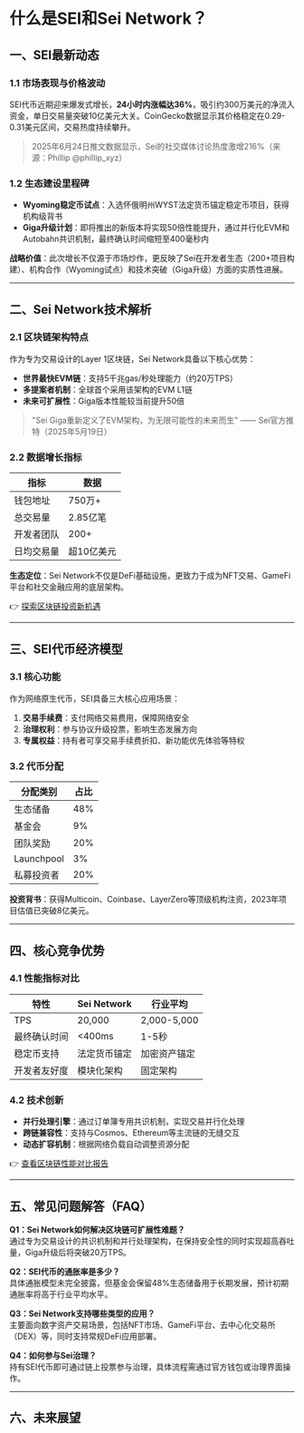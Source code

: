 # 什么是SEI和Sei Network？

## 一、SEI最新动态

### 1.1 市场表现与价格波动
SEI代币近期迎来爆发式增长，**24小时内涨幅达36%**，吸引约300万美元的净流入资金，单日交易量突破10亿美元大关。CoinGecko数据显示其价格稳定在0.29-0.31美元区间，交易热度持续攀升。

> 2025年6月24日推文数据显示，Sei的社交媒体讨论热度激增216%（来源：Phillip @phillip_xyz）

### 1.2 生态建设里程碑
- **Wyoming稳定币试点**：入选怀俄明州WYST法定货币锚定稳定币项目，获得机构级背书
- **Giga升级计划**：即将推出的新版本将实现50倍性能提升，通过并行化EVM和Autobahn共识机制，最终确认时间缩短至400毫秒内

**战略价值**：此次增长不仅源于市场炒作，更反映了Sei在开发者生态（200+项目构建）、机构合作（Wyoming试点）和技术突破（Giga升级）方面的实质性进展。

---

## 二、Sei Network技术解析

### 2.1 区块链架构特点
作为专为交易设计的Layer 1区块链，Sei Network具备以下核心优势：
- **世界最快EVM链**：支持5千兆gas/秒处理能力（约20万TPS）
- **多提案者机制**：全球首个采用该架构的EVM L1链
- **未来可扩展性**：Giga版本性能较当前提升50倍

> "Sei Giga重新定义了EVM架构，为无限可能性的未来而生" —— Sei官方推特（2025年5月19日）

### 2.2 数据增长指标
| 指标          | 数据        |
|---------------|-------------|
| 钱包地址      | 750万+      |
| 总交易量      | 2.85亿笔    |
| 开发者团队    | 200+        |
| 日均交易量    | 超10亿美元  |

**生态定位**：Sei Network不仅是DeFi基础设施，更致力于成为NFT交易、GameFi平台和社交金融应用的底层架构。

👉 [探索区块链投资新机遇](https://bit.ly/okx_welcome)

---

## 三、SEI代币经济模型

### 3.1 核心功能
作为网络原生代币，SEI具备三大核心应用场景：
1. **交易手续费**：支付网络交易费用，保障网络安全
2. **治理权利**：参与协议升级投票，影响生态发展方向
3. **专属权益**：持有者可享交易手续费折扣、新功能优先体验等特权

### 3.2 代币分配
| 分配类别       | 占比  |
|----------------|-------|
| 生态储备       | 48%   |
| 基金会         | 9%    |
| 团队奖励       | 20%   |
| Launchpool     | 3%    |
| 私募投资者     | 20%   |

**投资背书**：获得Multicoin、Coinbase、LayerZero等顶级机构注资，2023年项目估值已突破8亿美元。

---

## 四、核心竞争优势

### 4.1 性能指标对比
| 特性            | Sei Network       | 行业平均      |
|-----------------|------------------|--------------|
| TPS             | 20,000           | 2,000-5,000  |
| 最终确认时间    | <400ms           | 1-5秒        |
| 稳定币支持      | 法定货币锚定     | 加密资产锚定 |
| 开发者友好度    | 模块化架构       | 固定架构      |

### 4.2 技术创新
- **并行处理引擎**：通过订单簿专用共识机制，实现交易并行化处理
- **跨链兼容性**：支持与Cosmos、Ethereum等主流链的无缝交互
- **动态扩容机制**：根据网络负载自动调整资源分配

👉 [查看区块链性能对比报告](https://bit.ly/okx_welcome)

---

## 五、常见问题解答（FAQ）

**Q1：Sei Network如何解决区块链可扩展性难题？**  
通过专为交易设计的共识机制和并行处理架构，在保持安全性的同时实现超高吞吐量，Giga升级后将突破20万TPS。

**Q2：SEI代币的通胀率是多少？**  
具体通胀模型未完全披露，但基金会保留48%生态储备用于长期发展，预计初期通胀率将高于行业平均水平。

**Q3：Sei Network支持哪些类型的应用？**  
主要面向数字资产交易场景，包括NFT市场、GameFi平台、去中心化交易所（DEX）等，同时支持常规DeFi应用部署。

**Q4：如何参与Sei治理？**  
持有SEI代币即可通过链上投票参与治理，具体流程需通过官方钱包或治理界面操作。

---

## 六、未来展望
